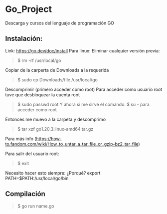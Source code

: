 # Go_Project
Descarga y cursos del lenguaje de programación GO

## Instalación:
Link: 
https://go.dev/doc/install
Para linux:
Eliminar cualquier versión previa:
> $ rm -rf /usr/local/go 

Copiar de la carperta de Downloads a la requerida
> $ sudo cp Downloads/file /usr/local/go

Descomprimir (primero acceder como root)
Para acceder como usuario root tuve que desbloquear la cuenta root
> $ sudo passwd root
Y ahora si me sirve el comando:
> $ su -
para acceder como root

Entonces me muevo a la carpeta y descomprimo
> $ tar xzf go1.20.3.linux-amd64.tar.gz

Para más info (https://how-to.fandom.com/wiki/How_to_untar_a_tar_file_or_gzip-bz2_tar_file)

Para salir del usuario root:
> $ exit


Necesito hacer esto siempre: ¿Porqué?
export PATH=$PATH:/usr/local/go/bin


## Compilación
> $ go run name.go
